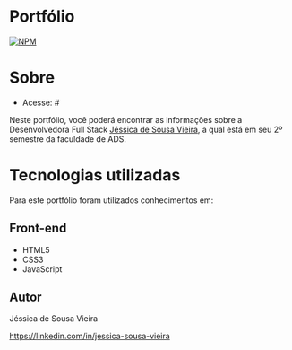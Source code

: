 # Portfólio

[![NPM](https://img.shields.io/npm/l/react)](https://github.com/jessicasousav/Portfolio/blob/main/LICENSE)

# Sobre

- Acesse: #

Neste portfólio, você poderá encontrar as informações sobre a Desenvolvedora Full Stack [Jéssica de Sousa Vieira](https://linkedin.com/in/jessica-sousa-vieira), a qual está em seu 2º semestre da faculdade de ADS.

# Tecnologias utilizadas

Para este portfólio foram utilizados conhecimentos em:

## Front-end

- HTML5
- CSS3
- JavaScript

## Autor

Jéssica de Sousa Vieira

https://linkedin.com/in/jessica-sousa-vieira
